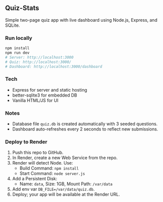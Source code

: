 ## Quiz-Stats

Simple two-page quiz app with live dashboard using Node.js, Express, and SQLite.

### Run locally

```bash
npm install
npm run dev
# Server: http://localhost:3000
# Quiz: http://localhost:3000/
# Dashboard: http://localhost:3000/dashboard
```

### Tech
- Express for server and static hosting
- better-sqlite3 for embedded DB
- Vanilla HTML/JS for UI

### Notes
- Database file `quiz.db` is created automatically with 3 seeded questions.
- Dashboard auto-refreshes every 2 seconds to reflect new submissions.

### Deploy to Render
1. Push this repo to GitHub.
2. In Render, create a new Web Service from the repo.
3. Render will detect Node. Use:
   - Build Command: `npm install`
   - Start Command: `node server.js`
4. Add a Persistent Disk:
   - Name: `data`, Size: 1GB, Mount Path: `/var/data`
5. Add env var `DB_FILE=/var/data/quiz.db`.
6. Deploy; your app will be available at the Render URL.

